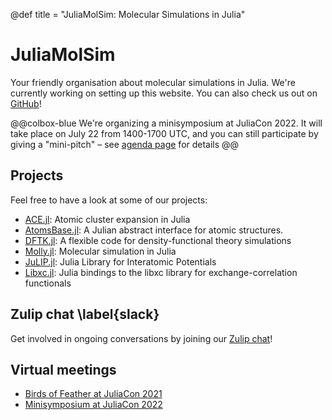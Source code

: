 @def title = "JuliaMolSim: Molecular Simulations in Julia"

# JuliaMolSim

Your friendly organisation about molecular simulations in Julia.
We're currently working on setting up this website. You can also check us out on [GitHub](https://github.com/JuliaMolSim)!

@@colbox-blue
We're organizing a minisymposium at JuliaCon 2022. It will take place on July 22 from 1400-1700 UTC, and you can still participate by giving a "mini-pitch" – see [agenda page](/juliacon22) for details
@@

## Projects
Feel free to have a look at some of our projects:
- [ACE.jl](https://github.com/ACEsuit/ACE.jl): Atomic cluster expansion in Julia
- [AtomsBase.jl](https://github.com/JuliaMolSim/AtomsBase.jl): A Julian abstract interface for atomic structures.
- [DFTK.jl](https://dftk.org): A flexible code for density-functional theory simulations
- [Molly.jl](https://juliamolsim.github.io/Molly.jl/stable/): Molecular simulation in Julia
- [JuLIP.jl](https://github.com/JuliaMolSim/JuLIP.jl): Julia Library for Interatomic Potentials
- [Libxc.jl](https://github.com/JuliaMolSim/Libxc.jl): Julia bindings to the libxc library for exchange-correlation functionals

## Zulip chat \label{slack}
[zulip-url]: https://juliamolsim.zulipchat.com/register/
Get involved in ongoing conversations by joining our [Zulip chat][zulip-url]!

## Virtual meetings
- [Birds of Feather at JuliaCon 2021](/juliacon21)
- [Minisymposium at JuliaCon 2022](/juliacon22)
